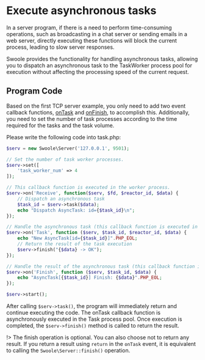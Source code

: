 # Execute asynchronous tasks

In a server program, if there is a need to perform time-consuming operations, such as broadcasting in a chat server or sending emails in a web server, directly executing these functions will block the current process, leading to slow server responses.

Swoole provides the functionality for handling asynchronous tasks, allowing you to dispatch an asynchronous task to the TaskWorker process pool for execution without affecting the processing speed of the current request.

## Program Code

Based on the first TCP server example, you only need to add two event callback functions, [onTask](/server/events?id=ontask) and [onFinish](/server/events?id=onfinish), to accomplish this. Additionally, you need to set the number of task processes according to the time required for the tasks and the task volume.

Please write the following code into task.php:

```php
$serv = new Swoole\Server('127.0.0.1', 9501);

// Set the number of task worker processes.
$serv->set([
    'task_worker_num' => 4
]);

// This callback function is executed in the worker process.
$serv->on('Receive', function($serv, $fd, $reactor_id, $data) {
    // Dispatch an asynchronous task
    $task_id = $serv->task($data);
    echo "Dispatch AsyncTask: id={$task_id}\n";
});

// Handle the asynchronous task (this callback function is executed in the task process).
$serv->on('Task', function ($serv, $task_id, $reactor_id, $data) {
    echo "New AsyncTask[id={$task_id}]".PHP_EOL;
    // Return the result of the task execution
    $serv->finish("{$data} -> OK");
});

// Handle the result of the asynchronous task (this callback function is executed in the worker process).
$serv->on('Finish', function ($serv, $task_id, $data) {
    echo "AsyncTask[{$task_id}] Finish: {$data}".PHP_EOL;
});

$serv->start();
```

After calling `$serv->task()`, the program will immediately return and continue executing the code. The onTask callback function is asynchronously executed in the Task process pool. Once execution is completed, the `$serv->finish()` method is called to return the result.

!> The finish operation is optional. You can also choose not to return any result. If you return a result using `return` in the `onTask` event, it is equivalent to calling the `Swoole\Server::finish()` operation.
